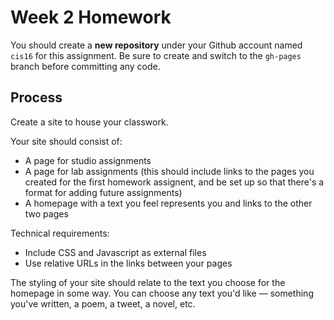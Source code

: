 # Week 2 Homework

You should create a **new repository** under your Github account named `cis16` for this assignment. Be sure to create and switch to the `gh-pages ` branch before committing any code.

## Process

Create a site to house your classwork.

Your site should consist of:

- A page for studio assignments
- A page for lab assignments (this should include links to the pages you created for the first homework assignent, and be set up so that there's a format for adding future assignments)
- A homepage with a text you feel represents you and links to the other two pages

Technical requirements:

- Include CSS and Javascript as external files
- Use relative URLs in the links between your pages

The styling of your site should relate to the text you choose for the homepage in some way. You can choose any text you'd like — something you've written, a poem, a tweet, a novel, etc.